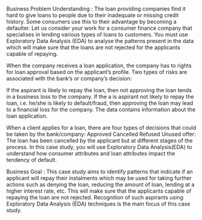 Business Problem Understanding :
The loan providing companies find it hard to give loans to people due to their inadequate or missing credit history. Some consumers use this to their advantage by becoming a defaulter. Let us consider your work for a consumer finance company that specialises in lending various types of loans to customers. You must use Exploratory Data Analysis (EDA) to analyse the patterns present in the data which will make sure that the loans are not rejected for the applicants capable of repaying.

When the company receives a loan application, the company has to rights for loan approval based on the applicant’s profile. Two types of risks are associated with the bank’s or company’s decision:

If the aspirant is likely to repay the loan, then not approving the loan tends in a business loss to the company.
If the a is aspirant not likely to repay the loan, i.e. he/she is likely to default/fraud, then approving the loan may lead to a financial loss for the company.
The data contains information about the loan application.

When a client applies for a loan, there are four types of decisions that could be taken by the bank/company:
Approved
Cancelled
Refused
Unused offer: The loan has been cancelled by the applicant but at different stages of the process.
In this case study, you will use Exploratory Data Analysis(EDA) to understand how consumer attributes and loan attributes impact the tendency of default.

Business Goal :
This case study aims to identify patterns that indicate if an applicant will repay their instalments which may be used for taking further actions such as denying the loan, reducing the amount of loan, lending at a higher interest rate, etc. This will make sure that the applicants capable of repaying the loan are not rejected. Recognition of such aspirants using Exploratory Data Analysis (EDA) techniques is the main focus of this case study.
